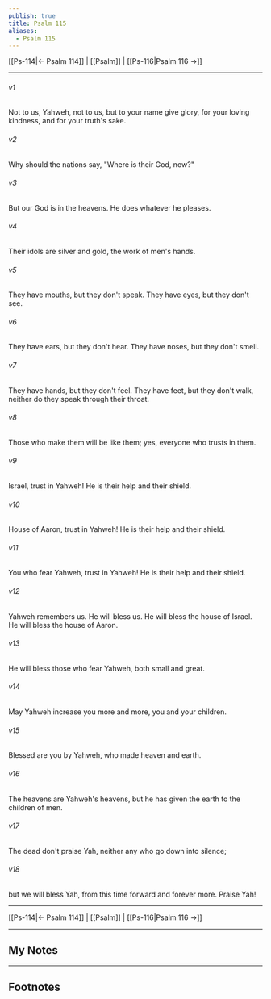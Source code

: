 ```yaml
---
publish: true
title: Psalm 115
aliases:
  - Psalm 115
---
```


[[Ps-114|← Psalm 114]] | [[Psalm]] | [[Ps-116|Psalm 116 →]]
***



###### v1 
Not to us, Yahweh, not to us, but to your name give glory, for your loving kindness, and for your truth's sake. 

###### v2 
Why should the nations say, "Where is their God, now?" 

###### v3 
But our God is in the heavens. He does whatever he pleases. 

###### v4 
Their idols are silver and gold, the work of men's hands. 

###### v5 
They have mouths, but they don't speak. They have eyes, but they don't see. 

###### v6 
They have ears, but they don't hear. They have noses, but they don't smell. 

###### v7 
They have hands, but they don't feel. They have feet, but they don't walk, neither do they speak through their throat. 

###### v8 
Those who make them will be like them; yes, everyone who trusts in them. 

###### v9 
Israel, trust in Yahweh! He is their help and their shield. 

###### v10 
House of Aaron, trust in Yahweh! He is their help and their shield. 

###### v11 
You who fear Yahweh, trust in Yahweh! He is their help and their shield. 

###### v12 
Yahweh remembers us. He will bless us. He will bless the house of Israel. He will bless the house of Aaron. 

###### v13 
He will bless those who fear Yahweh, both small and great. 

###### v14 
May Yahweh increase you more and more, you and your children. 

###### v15 
Blessed are you by Yahweh, who made heaven and earth. 

###### v16 
The heavens are Yahweh's heavens, but he has given the earth to the children of men. 

###### v17 
The dead don't praise Yah, neither any who go down into silence; 

###### v18 
but we will bless Yah, from this time forward and forever more. Praise Yah!

***
[[Ps-114|← Psalm 114]] | [[Psalm]] | [[Ps-116|Psalm 116 →]]

---
## My Notes

---
## Footnotes